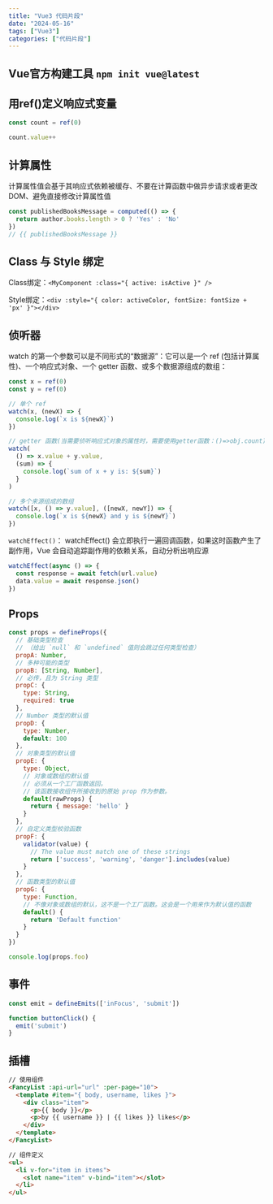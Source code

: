 ```yaml
---
title: "Vue3 代码片段"
date: "2024-05-16"
tags: ["Vue3"]
categories: ["代码片段"]
---
```


## Vue官方构建工具 `npm init vue@latest`

## 用ref()定义响应式变量

```javascript
const count = ref(0)

count.value++
```

## 计算属性

计算属性值会基于其响应式依赖被缓存、不要在计算函数中做异步请求或者更改 DOM、避免直接修改计算属性值

```javascript
const publishedBooksMessage = computed(() => {
  return author.books.length > 0 ? 'Yes' : 'No'
})
// {{ publishedBooksMessage }}
```

## Class 与 Style 绑定

Class绑定：`<MyComponent :class="{ active: isActive }" />`

Style绑定：`<div :style="{ color: activeColor, fontSize: fontSize + 'px' }"></div>`

## 侦听器

watch 的第一个参数可以是不同形式的“数据源”：它可以是一个 ref (包括计算属性)、一个响应式对象、一个 getter 函数、或多个数据源组成的数组：

```javascript
const x = ref(0)
const y = ref(0)

// 单个 ref
watch(x, (newX) => {
  console.log(`x is ${newX}`)
})

// getter 函数(当需要侦听响应式对象的属性时，需要使用getter函数：()=>obj.count)
watch(
  () => x.value + y.value,
  (sum) => {
    console.log(`sum of x + y is: ${sum}`)
  }
)

// 多个来源组成的数组
watch([x, () => y.value], ([newX, newY]) => {
  console.log(`x is ${newX} and y is ${newY}`)
})
```
`watchEffect()`：
watchEffect() 会立即执行一遍回调函数，如果这时函数产生了副作用，Vue 会自动追踪副作用的依赖关系，自动分析出响应源
```javascript
watchEffect(async () => {
  const response = await fetch(url.value)
  data.value = await response.json()
})
```

## Props

```javascript
const props = defineProps({
  // 基础类型检查
  // （给出 `null` 和 `undefined` 值则会跳过任何类型检查）
  propA: Number,
  // 多种可能的类型
  propB: [String, Number],
  // 必传，且为 String 类型
  propC: {
    type: String,
    required: true
  },
  // Number 类型的默认值
  propD: {
    type: Number,
    default: 100
  },
  // 对象类型的默认值
  propE: {
    type: Object,
    // 对象或数组的默认值
    // 必须从一个工厂函数返回。
    // 该函数接收组件所接收到的原始 prop 作为参数。
    default(rawProps) {
      return { message: 'hello' }
    }
  },
  // 自定义类型校验函数
  propF: {
    validator(value) {
      // The value must match one of these strings
      return ['success', 'warning', 'danger'].includes(value)
    }
  },
  // 函数类型的默认值
  propG: {
    type: Function,
    // 不像对象或数组的默认，这不是一个工厂函数。这会是一个用来作为默认值的函数
    default() {
      return 'Default function'
    }
  }
})

console.log(props.foo)
```

## 事件

```javascript
const emit = defineEmits(['inFocus', 'submit'])

function buttonClick() {
  emit('submit')
}
```

## 插槽

```html
// 使用组件
<FancyList :api-url="url" :per-page="10">
  <template #item="{ body, username, likes }">
    <div class="item">
      <p>{{ body }}</p>
      <p>by {{ username }} | {{ likes }} likes</p>
    </div>
  </template>
</FancyList>

// 组件定义
<ul>
  <li v-for="item in items">
    <slot name="item" v-bind="item"></slot>
  </li>
</ul>
```